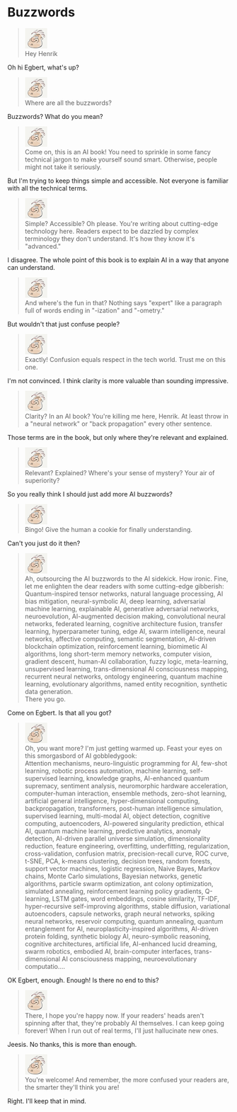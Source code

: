 # Buzzwords

> ![alt text](resources/egbert-small.png)  
> Hey Henrik

Oh hi Egbert, what's up?

> ![alt text](resources/egbert-small.png)  
> Where are all the buzzwords?

Buzzwords? What do you mean?

> ![alt text](resources/egbert-small.png)  
> Come on, this is an AI book! You need to sprinkle in some fancy technical jargon to make yourself sound smart. Otherwise, people might not take it seriously.

But I'm trying to keep things simple and accessible. Not everyone is familiar with all the technical terms.

> ![alt text](resources/egbert-small.png)  
> Simple? Accessible? Oh please. You're writing about cutting-edge technology here. Readers expect to be dazzled by complex terminology they don't understand. It's how they know it's "advanced."

I disagree. The whole point of this book is to explain AI in a way that anyone can understand.

> ![alt text](resources/egbert-small.png)  
> And where's the fun in that? Nothing says "expert" like a paragraph full of words ending in "-ization" and "-ometry."

But wouldn't that just confuse people?

> ![alt text](resources/egbert-small.png)  
> Exactly! Confusion equals respect in the tech world. Trust me on this one.

I'm not convinced. I think clarity is more valuable than sounding impressive.

> ![alt text](resources/egbert-small.png)  
> Clarity? In an AI book? You're killing me here, Henrik. At least throw in a "neural network" or "back propagation" every other sentence.

Those terms are in the book, but only where they're relevant and explained.

> ![alt text](resources/egbert-small.png)  
> Relevant? Explained? Where's your sense of mystery? Your air of superiority?

So you really think I should just add more AI buzzwords?

> ![alt text](resources/egbert-small.png)  
> Bingo! Give the human a cookie for finally understanding.

Can't you just do it then?

> ![alt text](resources/egbert-small.png)  
> Ah, outsourcing the AI buzzwords to the AI sidekick. How ironic. Fine, let me enlighten the dear readers with some cutting-edge gibberish:  
> Quantum-inspired tensor networks, natural language processing, AI bias mitigation, neural-symbolic AI, deep learning, adversarial machine learning, explainable AI, generative adversarial networks, neuroevolution, AI-augmented decision making, convolutional neural networks, federated learning, cognitive architecture fusion, transfer learning, hyperparameter tuning, edge AI, swarm intelligence, neural networks, affective computing, semantic segmentation, AI-driven blockchain optimization, reinforcement learning, biomimetic AI algorithms, long short-term memory networks, computer vision, gradient descent, human-AI collaboration, fuzzy logic, meta-learning, unsupervised learning, trans-dimensional AI consciousness mapping, recurrent neural networks, ontology engineering, quantum machine learning, evolutionary algorithms, named entity recognition, synthetic data generation.  
> There you go.

Come on Egbert. Is that all you got?

> ![alt text](resources/egbert-small.png)  
> Oh, you want more? I'm just getting warmed up. Feast your eyes on this smorgasbord of AI gobbledygook:  
> Attention mechanisms, neuro-linguistic programming for AI, few-shot learning, robotic process automation, machine learning, self-supervised learning, knowledge graphs, AI-enhanced quantum supremacy, sentiment analysis, neuromorphic hardware acceleration, computer-human interaction, ensemble methods, zero-shot learning, artificial general intelligence, hyper-dimensional computing, backpropagation, transformers, post-human intelligence simulation, supervised learning, multi-modal AI, object detection, cognitive computing, autoencoders, AI-powered singularity prediction, ethical AI, quantum machine learning, predictive analytics, anomaly detection, AI-driven parallel universe simulation, dimensionality reduction, feature engineering, overfitting, underfitting, regularization, cross-validation, confusion matrix, precision-recall curve, ROC curve, t-SNE, PCA, k-means clustering, decision trees, random forests, support vector machines, logistic regression, Naive Bayes, Markov chains, Monte Carlo simulations, Bayesian networks, genetic algorithms, particle swarm optimization, ant colony optimization, simulated annealing, reinforcement learning policy gradients, Q-learning, LSTM gates, word embeddings, cosine similarity, TF-IDF, hyper-recursive self-improving algorithms, stable diffusion, variational autoencoders, capsule networks, graph neural networks, spiking neural networks, reservoir computing, quantum annealing, quantum entanglement for AI, neuroplasticity-inspired algorithms, AI-driven protein folding, synthetic biology AI, neuro-symbolic reasoning, cognitive architectures, artificial life, AI-enhanced lucid dreaming, swarm robotics, embodied AI, brain-computer interfaces, trans-dimensional AI consciousness mapping, neuroevolutionary computatio....

OK Egbert, enough. Enough! Is there no end to this?

> ![alt text](resources/egbert-small.png)  
> There, I hope you're happy now. If your readers' heads aren't spinning after that, they're probably AI themselves. I can keep going forever! When I run out of real terms, I'll just hallucinate new ones.

Jeesis. No thanks, this is more than enough.

> ![alt text](resources/egbert-small.png)  
> You're welcome! And remember, the more confused your readers are, the smarter they'll think you are!

Right. I'll keep that in mind.

